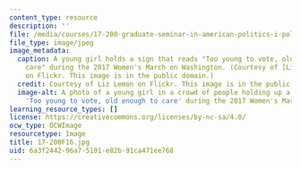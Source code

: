 ```yaml
---
content_type: resource
description: ''
file: /media/courses/17-200-graduate-seminar-in-american-politics-i-political-behavior-fall-2016/6a3f244296a75191e82b91ca471ee768_17-200F16.jpg
file_type: image/jpeg
image_metadata:
  caption: A young girl holds a sign that reads "Too young to vote, old enough to
    care" during the 2017 Women's March on Washington. (Courtesy of [Liz Lemon](https://flic.kr/p/RoazSJ)
    on Flickr. This image is in the public domain.)
  credit: Courtesy of Liz Lemon on Flickr. This image is in the public domain.
  image-alt: A photo of a young girl in a crowd of people holding up a sign that reads
    'Too young to vote, old enough to care' during the 2017 Women's March on Washington.
learning_resource_types: []
license: https://creativecommons.org/licenses/by-nc-sa/4.0/
ocw_type: OCWImage
resourcetype: Image
title: 17-200F16.jpg
uid: 6a3f2442-96a7-5191-e82b-91ca471ee768
---
```

